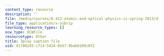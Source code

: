 ```yaml
---
content_type: resource
description: ''
file: /media/courses/8-422-atomic-and-optical-physics-ii-spring-2013/d17002d3c714542485679bab6109c8f2_8NiJSP-iE74.vtt
file_type: application/x-subrip
learning_resource_types: []
ocw_type: OCWFile
resourcetype: Other
title: 3play caption file
uid: d17002d3-c714-5424-8567-9bab6109c8f2
---
```

